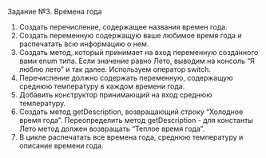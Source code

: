 Задание №3. Времена года
1. Создать перечисление, содержащее названия времен года.
2. Создать переменную содержащую ваше любимое время года и распечатать всю информацию о нем.
3. Создать метод, который принимает на вход переменную созданного вами enum типа. 
   Если значение равно Лето, выводим на консоль “Я люблю лето” и так далее. Используем оператор switch.
4. Перечисление должно содержать переменную, содержащую среднюю температуру в каждом времени года.
5. Добавить конструктор принимающий на вход среднюю температуру.
6. Создать метод getDescription, возвращающий строку “Холодное время года”. 
   Переопределить метод getDescription - для константы Лето метод должен возвращать “Теплое время года”.
7. В цикле распечатать все времена года, среднюю температуру и описание времени года.